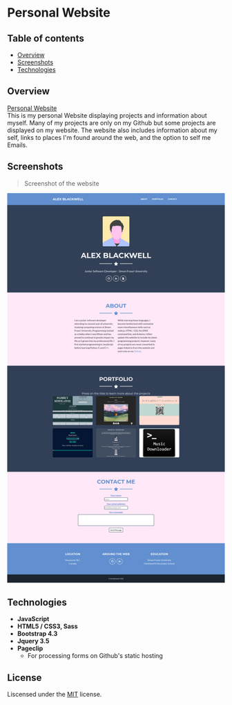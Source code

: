 # Personal Website

## Table of contents
* [Overview](#overview)
* [Screenshots](#screenshots)
* [Technologies](#technologies)

## Overview
[Personal Website](https://alex0blackwell.github.io/)  
This is my personal Website displaying projects and information about myself. Many of my projects are only on my Github but some projects are displayed on my website. The website also includes information about my self, links to places I'm found around the web, and the option to self me Emails.

## Screenshots

> Screenshot of the website

![Screenshot](pictures/fullWeb.png "The main page")

## Technologies
- **JavaScript**
- **HTML5 / CSS3, Sass**
- **Bootstrap 4.3**
- **Jquery 3.5**
- **Pageclip**
  - For processing forms on Github's static hosting

## License
Liscensed under the [MIT](LICENSE) license.

